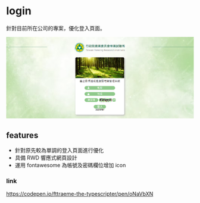 # login

針對目前所在公司的專案，優化登入頁面。

![login page](./img/login.png)

## features

- 針對原先較為單調的登入頁面進行優化
- 具備 RWD 響應式網頁設計
- 運用 fontawesome 為帳號及密碼欄位增加 icon

### link

https://codepen.io/fttraeme-the-typescripter/pen/oNaVbXN
